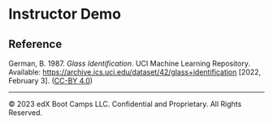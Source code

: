 # Instructor Demo

## Reference

German, B. 1987. *Glass Identification*. UCI Machine Learning Repository. Available: https://archive.ics.uci.edu/dataset/42/glass+identification [2022, February 3]. ([CC-BY 4.0](https://creativecommons.org/licenses/by/4.0/legalcode))

---

© 2023 edX Boot Camps LLC. Confidential and Proprietary. All Rights Reserved.
